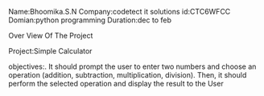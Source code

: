 Name:Bhoomika.S.N
Company:codetect it solutions
id:CTC6WFCC
Domian:python programming
Duration:dec to feb

Over View Of The Project

Project:Simple Calculator

 objectives:. It should prompt the user to
enter two numbers and choose an operation (addition, subtraction, multiplication,
division). Then, it should perform the selected operation and display the result to the User
